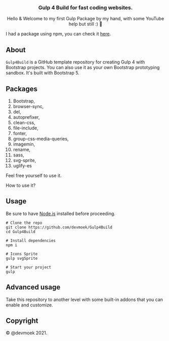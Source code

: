 <h3 align="center"> Gulp 4 Build for fast coding websites.</h3>
<p align="center"> Hello & Welcome to my first Gulp Package by my hand, with some YouTube help but still :) 🙂 </p>
I had a package using npm, you can check it <a href="https://github.com/devmoek/npmBootstrapTemplate">here</a>. <br>

## About 
`Gulp4Build` is a GitHub template repository for creating Gulp 4 with Bootstrap projects. You can also use it as your own Bootstrap prototyping sandbox. It's built with Bootstrap 5.

## Packages
1. Bootstrap, 
2. browser-sync,
3. del,
4. autoprefixer, 
5. clean-css, 
6. file-include,
7. fonter,
8. group-css-media-queries,
9. imagemin,
10. rename,
11. sass,
12. svg-sprite,
13. uglify-es

Feel free yourself to use it.

How to use it?

## Usage
Be sure to have [Node.js](https://nodejs.org/) installed before proceeding.

```shell
# Clone the repo
git clone https://github.com/devmoek/Gulp4Build
cd Gulp4Build

# Install dependencies
npm i

# Icons Sprite
gulp svgSprite

# Start your project
gulp
```

## Advanced usage
Take this repository to another level with some built-in addons that you can enable and customize.

## Copyright
&copy; @devmoek 2021.

